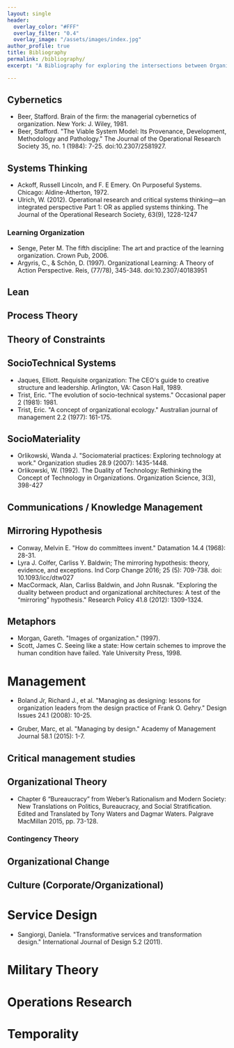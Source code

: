 ```yaml
---
layout: single
header:
  overlay_color: "#FFF"
  overlay_filter: "0.4"
  overlay_image: "/assets/images/index.jpg"
author_profile: true
title: Bibliography
permalink: /bibliography/
excerpt: "A Bibliography for exploring the intersections between Organizational Design and Service Design"

---
```


## Cybernetics

* Beer, Stafford. Brain of the firm: the managerial cybernetics of organization. New York: J. Wiley, 1981.
* Beer, Stafford. "The Viable System Model: Its Provenance, Development, Methodology and Pathology." The Journal of the Operational Research Society 35, no. 1 (1984): 7-25. doi:10.2307/2581927.

## Systems Thinking

* Ackoff, Russell Lincoln, and F. E Emery. On Purposeful Systems. Chicago: Aldine-Atherton, 1972.
* Ulrich, W. (2012). Operational research and critical systems thinking—an integrated perspective Part 1: OR as applied systems thinking. The Journal of the Operational Research Society, 63(9), 1228-1247

### Learning Organization
* Senge, Peter M. The fifth discipline: The art and practice of the learning organization. Crown Pub, 2006.
* Argyris, C., & Schön, D. (1997). Organizational Learning: A Theory of Action Perspective. Reis, (77/78), 345-348. doi:10.2307/40183951

## Lean

## Process Theory

## Theory of Constraints

## SocioTechnical Systems
* Jaques, Elliott. Requisite organization: The CEO's guide to creative structure and leadership. Arlington, VA: Cason Hall, 1989.
* Trist, Eric. "The evolution of socio-technical systems." Occasional paper 2 (1981): 1981.
* Trist, Eric. "A concept of organizational ecology." Australian journal of management 2.2 (1977): 161-175.

## SocioMateriality
* Orlikowski, Wanda J. "Sociomaterial practices: Exploring technology at work." Organization studies 28.9 (2007): 1435-1448.
* Orlikowski, W. (1992). The Duality of Technology: Rethinking the Concept of Technology in Organizations. Organization Science, 3(3), 398-427

## Communications / Knowledge Management

## Mirroring Hypothesis
* Conway, Melvin E. "How do committees invent." Datamation 14.4 (1968): 28-31.
* Lyra J. Colfer, Carliss Y. Baldwin; The mirroring hypothesis: theory, evidence, and exceptions. Ind Corp Change 2016; 25 (5): 709-738. doi: 10.1093/icc/dtw027
* MacCormack, Alan, Carliss Baldwin, and John Rusnak. "Exploring the duality between product and organizational architectures: A test of the “mirroring” hypothesis." Research Policy 41.8 (2012): 1309-1324.

## Metaphors
* Morgan, Gareth. "Images of organization." (1997).
* Scott, James C. Seeing like a state: How certain schemes to improve the human condition have failed. Yale University Press, 1998.

# Management

* Boland Jr, Richard J., et al. "Managing as designing: lessons for organization leaders from the design practice of Frank O. Gehry." Design Issues 24.1 (2008): 10-25.

* Gruber, Marc, et al. "Managing by design." Academy of Management Journal 58.1 (2015): 1-7.

## Critical management studies

## Organizational Theory

* Chapter 6 “Bureaucracy” from Weber’s Rationalism and Modern Society: New Translations on Politics, Bureaucracy, and Social Stratification.  Edited and Translated by Tony Waters and Dagmar Waters.  Palgrave MacMillan 2015, pp. 73-128.

### Contingency Theory

## Organizational Change

## Culture (Corporate/Organizational)

# Service Design

* Sangiorgi, Daniela. "Transformative services and transformation design." International Journal of Design 5.2 (2011).

# Military Theory

# Operations Research

# Temporality
